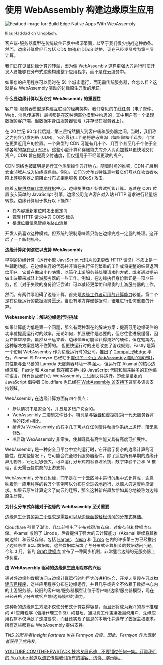 # 使用 WebAssembly 构建边缘原生应用

![Featued image for: Build Edge Native Apps With WebAssembly](https://cdn.thenewstack.io/media/2025/05/50a5769a-ilias-haddad-oekcfimctcg-unsplash-1024x683.jpg)

[Ilias Haddad](https://unsplash.com/@iliashaddad3?utm_content=creditCopyText&utm_medium=referral&utm_source=unsplash) on [Unsplash.](https://unsplash.com/photos/a-man-sitting-on-a-couch-with-a-laptop-OeKCFIMcTcg?utm_content=creditCopyText&utm_medium=referral&utm_source=unsplash)

客户端-服务器模型在传统软件开发中根深蒂固，以至于我们很少挑战这种教条。然而，边缘计算曾经只包括 CDN 加速和 DDoS 防护，现在已经发展成为第三层计算。

我们正在见证边缘计算的转型，因为像 WebAssembly 这样更强大的运行时使开发人员能够在分布式边缘构建整个应用程序，而不是在云服务中。

如果您的应用程序可以同时在 50 个城市运行，而无需传统服务器，会怎么样？这就是由 WebAssembly 驱动的边缘原生开发的承诺。

**什么是边缘计算以及它对 WebAssembly 的重要性**

客户端-服务器模型是构建互联网的经典架构。我们常见的在线任务（电子邮件、Web、消息传递等）最初都是在这种两部分模型中构思的，其中用户有一个呈现数据的客户端，但数据本身由服务器管理（并存储在服务器上）。

在 20 世纪 90 年代后期，第三层悄然插入到客户端和服务器之间。当时，我们称之为内容分发网络 (CDN)。它的最初工作是将静态资源（如图像和样式表）存储在更靠近用户的位置。一个典型的 CDN 可能有几十个、几百个甚至几千个位于全球各地的[存在点 (POP)](https://networkencyclopedia.com/point-of-presence-pop/)。这些小型计算和存储能力库介入网页加载以更快地交付资产。CDN 旨在提高交付速度，但仅适用于不经常更改的资产。

CDN 网络也被证明是运行其他类型操作的好地方。随着时间的推移，CDN 扩展到安全领域并成为边缘提供商。例如，它们的分布式特性意味着它们可以在攻击者攻陷上游服务器之前阻止分布式拒绝服务 (DDoS) 攻击。

随着[云提供商取代本地数据](https://thenewstack.io/the-architects-guide-to-the-modern-data-stack/)中心，边缘提供商开始尝试托管计算。通过在 CDN 位置嵌入简单的 JavaScript 引擎，边缘公司允许客户对入站 HTTP 请求进行轻量级转换。边缘计算用于执行以下操作：

- 在内容重新定位时发出重定向
- 管理 HTTP 请求中的 CORS 标头
- 根据位置信息智能地路由流量

开发人员喜欢这种模式，但系统的限制意味着只能在边缘完成一定量的处理。这开启了一个新的机会。

**边缘计算如何演进以支持 WebAssembly**

早期的边缘计算（运行小型 JavaScript 代码片段来更改 HTTP 请求）本质上是一种辅助功能。在边缘执行的代码并非旨在执行任何繁重的工作或将完整的结果返回给用户。它旨在做出小的决策，以简化上游服务器处理请求的方式，或者通过提前做出决策来减轻上游服务器的一些工作。例如，在边缘执行身份验证是一项小任务，但（对于失败的身份验证尝试）可以减轻更繁忙和昂贵的上游服务器的工作。

然而，有两件事阻碍了边缘计算。首先是[边缘工作者可用的计算能力](https://thenewstack.io/vmware-discloses-its-edge-computing-future/)较低。第二个是在边缘运行的数据服务匮乏。当没有地方存储数据时，很难进行任何重要的计算。

**WebAssembly：解决边缘运行时挑战**

如果计算能力低是第一个问题，那么有两种潜在的解决方案：提高可用边缘硬件的功率或提高运行时的效率。无论如何，扩展硬件是必要的，但它往往进展缓慢，因为它非常昂贵。虽然从长远来看，边缘位置可能会获得更好的硬件，但在短期内，这种解决方案是站不住脚的。
但更快运行时的出现改变了游戏规则。Fastly 是第一个使用 WebAssembly 作为边缘运行时的公司，推出了 [Compute@Edge](https://docs.fastly.com/products/compute) 平台。Akamai 和 Fermyon 已经联手[提供了一个由 WebAssembly 驱动的运行时](https://thenewstack.io/should-you-care-about-fermyon-wasm-functions-on-akamai/)，其性能与亚马逊的 Lambda 无服务器环境一样强大，但运行在 Akamai 的核心边缘区域。Fastly 和 Akamai 现在都支持小段 JavaScript 代码和越来越多的其他编程语言，所有这些都作为 WebAssembly 二进制文件运行。即使是坚定的 JavaScript 倡导者 Cloudflare 也已经[在 WebAssembly 的支持下](https://developers.cloudflare.com/workers/runtime-apis/webassembly/)进军多语言支持领域。

WebAssembly 在边缘计算方面有四个优点：

*   默认情况下是安全的，并且是多租户安全的。
*   WebAssembly 二进制文件很小，特别是与[容器和虚拟机](https://thenewstack.io/containers-vs-virtual-machines-another-perspective/)(第一代无服务器背后的技术)相比。
*   编译为 WebAssembly 的程序几乎可以在任何硬件和操作系统上运行，而无需修改。
*   冷启动 WebAssembly 非常快，使其既具有高性能又具有高度可扩展性。

WebAssembly 是一种安全且平台中立的运行时，它开启了复杂的边缘计算的可能性，在某些情况下，它可能会完全取代服务器组件。除了适应所有早期的边缘计算用例外，它还足够强大，可以运行分布式内容管理系统、数字体验平台和 AI 推理，而无需云提供商的上游支持。

WebAssembly 分布在边缘，而不是在一个云区域中运行的集中式计算库，这意味着同一应用程序的数万个实例可以分布在全球各地运行，以惊人的速度响应请求。如果云原生计算定义了向云的迁移，那么这种新兴趋势恰如其分地被称为边缘原生计算。

**为什么分布式存储对于边缘的 WebAssembly 至关重要**

边缘原生[计算的第二个要求是需要可以从边缘函数轻松访问的分布式存储](https://thenewstack.io/what-are-time-series-databases-and-why-do-you-need-them/)。

Cloudflare 引领了潮流，几年前推出了分布式键/值存储、对象存储和数据库存储。Akamai 收购了 Linode，后者提供了强大的云计算能力（Akamai 继续将其推向边缘）和云级存储。包括 [Harper](https://www.harperdb.io/)、[Neon](https://neon.tech/) 和 [Turso](https://turso.tech/) 在内的许多第三方已经推出了边缘原生 SQL 数据库，这些数据库解决了与分布式计算相关的数据访问问题。今年 3 月，新的 [Graft 数据库](https://sqlsync.dev/posts/stop-syncing-everything/) 宣布了一种同步机制，非常适合边缘的无服务器工作负载。

**由 WebAssembly 驱动的边缘原生应用程序的兴起**

通过将边缘的数据访问与边缘计算运行时的巨大改进相结合，[开发人员现在可以构建应用程序](https://thenewstack.io/google-wants-developers-to-build-on-device-ai-applications/)，这些应用程序分布在边缘运行，并且几乎或完全不依赖于数据中心内的上游服务器。较旧的客户端/服务器模型让位于客户端/边缘/服务器模型，现在已经开启了分布式客户端/边缘模型的潜力。

这种新的边缘原生方法不仅使分布式计算变得容易，而且还将成为新兴的基于推理的 AI 应用程序（包括代理工作流）的基地。通过使工作更接近最终用户，边缘应用程序不仅满足了速度要求，而且还实现了信息的本地化并遵守了数据主权要求。所有这些都将由 WebAssembly 提供支持。

*TNS 的所有者 Insight Partners 也在 Fermyon 投资。因此，Fermyon 作为贡献者获得了优先权。*

[
YOUTUBE.COM/THENEWSTACK
技术发展迅速，不要错过任何一集。订阅我们的 YouTube
频道以流式传输我们所有的播客、访谈、演示等。
](https://youtube.com/thenewstack?sub_confirmation=1)